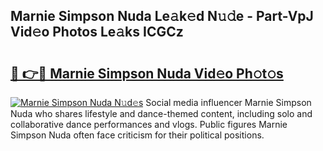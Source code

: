 ## Marnie Simpson Nuda Le𝚊k𝚎d N𝚞𝚍e - Part-VpJ Vid𝚎o Photos Le𝚊ks ICGCz

# <h2><a href="http://fbdkx27.evod.top/?m=Marnie+Simpson+Nuda">🔗 👉🔴 Marnie Simpson Nuda Vid𝚎o Ph𝚘t𝚘s</a></h2>

[![Marnie Simpson Nuda N𝚞d𝚎s](https://i.imgur.com/8V9OHl7.gif)](http://fbdkx27.evod.top/?m=Marnie+Simpson+Nuda)
Social media influencer Marnie Simpson Nuda who shares lifestyle and dance-themed content, including solo and collaborative dance performances and vlogs. Public figures Marnie Simpson Nuda often face criticism for their political positions. 
